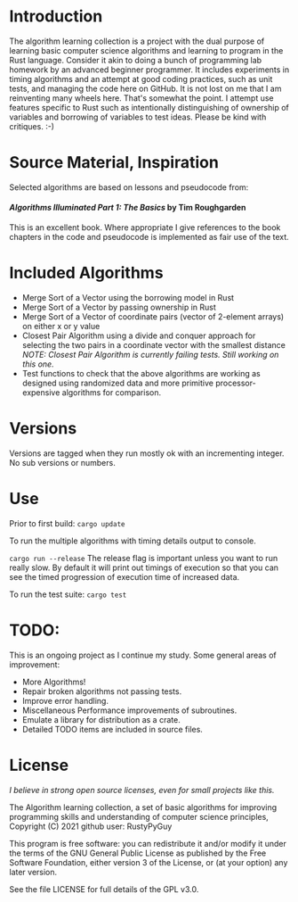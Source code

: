 # Introduction
The algorithm learning collection is a project with the dual purpose of
learning basic computer science algorithms and learning to program in the Rust
language. Consider it akin to doing a bunch of programming lab homework by an
advanced beginner programmer. It includes experiments in timing algorithms and
an attempt at good coding practices, such as unit tests, and managing the code
here on GitHub.  It is not lost on me that I am reinventing many wheels here.
That's somewhat the point.  I attempt use features specific to Rust such as
intentionally distinguishing of ownership of variables and borrowing of
variables to test ideas.  Please be kind with critiques. :-)

# Source Material, Inspiration
Selected algorithms are based on lessons and pseudocode from: 

####  *Algorithms Illuminated Part 1: The Basics* by Tim Roughgarden 

This is an excellent book. Where appropriate I give references to the book
chapters in the code and pseudocode is implemented as fair use of the text.

# Included Algorithms
- Merge Sort of a Vector using the borrowing model in Rust
- Merge Sort of a Vector by passing ownership in Rust
- Merge Sort of a Vector of coordinate pairs (vector of 2-element arrays) on either x or y value
- Closest Pair Algorithm using a divide and conquer approach for selecting the
two pairs in a coordinate vector with the smallest distance
*NOTE: Closest Pair Algorithm is currently failing tests. Still working on this one.*
- Test functions to check that the above algorithms are working as designed using randomized data and more primitive processor-expensive algorithms for comparison.

# Versions
Versions are tagged when they run mostly ok with an incrementing integer. No sub versions or numbers.

# Use
Prior to first build:
`cargo update`

To run the multiple algorithms with timing details output to console.

`cargo run --release` The release flag is important unless you want to run really slow. By default it will print out timings of execution so that you can see the timed progression of execution time of increased data.

To run the test suite:
`cargo test`

# TODO:
This is an ongoing project as I continue my study.  Some general areas of improvement:
- More Algorithms!
- Repair broken algorithms not passing tests.
- Improve error handling.
- Miscellaneous Performance improvements of subroutines.
- Emulate a library for distribution as a crate.
- Detailed TODO items are included in source files.


# License
*I believe in strong open source licenses, even for small projects like this.*

The Algorithm learning collection, a set of basic algorithms for improving programming skills and understanding of computer science principles, Copyright (C) 2021 github user: RustyPyGuy

This program is free software: you can redistribute it and/or modify
it under the terms of the GNU General Public License as published by
the Free Software Foundation, either version 3 of the License, or
(at your option) any later version.

See the file LICENSE for full details of the GPL v3.0.
